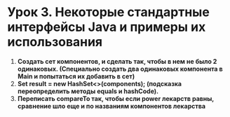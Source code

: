 # Урок 3. Некоторые стандартные интерфейсы Java и примеры их использования

1. __Создать сет компонентов, и сделать так, чтобы в нем не было 2 одинаковых. (Специально создать два одинаковых
компонента в Main и попытаться их добавить в сет)__
2. __Set<Component> result = new HashSet<>(components); (подсказка переопределить методы equals и hashCode).__
3. __Переписать compareTo так, чтобы если power лекарств равны, сравнение шло еще и по названиям компонентов лекарства__

 
